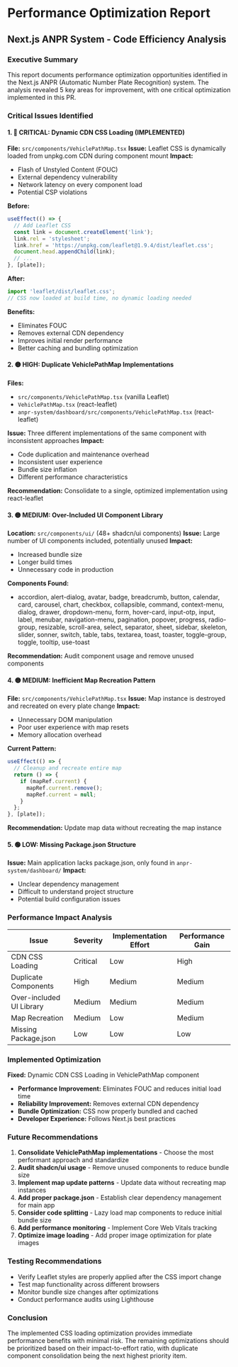 # Performance Optimization Report
## Next.js ANPR System - Code Efficiency Analysis

### Executive Summary
This report documents performance optimization opportunities identified in the Next.js ANPR (Automatic Number Plate Recognition) system. The analysis revealed 5 key areas for improvement, with one critical optimization implemented in this PR.

### Critical Issues Identified

#### 1. 🔴 CRITICAL: Dynamic CDN CSS Loading (IMPLEMENTED)
**File:** `src/components/VehiclePathMap.tsx`
**Issue:** Leaflet CSS is dynamically loaded from unpkg.com CDN during component mount
**Impact:** 
- Flash of Unstyled Content (FOUC)
- External dependency vulnerability
- Network latency on every component load
- Potential CSP violations

**Before:**
```typescript
useEffect(() => {
  // Add Leaflet CSS
  const link = document.createElement('link');
  link.rel = 'stylesheet';
  link.href = 'https://unpkg.com/leaflet@1.9.4/dist/leaflet.css';
  document.head.appendChild(link);
  // ...
}, [plate]);
```

**After:**
```typescript
import 'leaflet/dist/leaflet.css';
// CSS now loaded at build time, no dynamic loading needed
```

**Benefits:**
- Eliminates FOUC
- Removes external CDN dependency
- Improves initial render performance
- Better caching and bundling optimization

#### 2. 🟡 HIGH: Duplicate VehiclePathMap Implementations
**Files:** 
- `src/components/VehiclePathMap.tsx` (vanilla Leaflet)
- `VehiclePathMap.tsx` (react-leaflet)
- `anpr-system/dashboard/src/components/VehiclePathMap.tsx` (react-leaflet)

**Issue:** Three different implementations of the same component with inconsistent approaches
**Impact:**
- Code duplication and maintenance overhead
- Inconsistent user experience
- Bundle size inflation
- Different performance characteristics

**Recommendation:** Consolidate to a single, optimized implementation using react-leaflet

#### 3. 🟡 MEDIUM: Over-Included UI Component Library
**Location:** `src/components/ui/` (48+ shadcn/ui components)
**Issue:** Large number of UI components included, potentially unused
**Impact:**
- Increased bundle size
- Longer build times
- Unnecessary code in production

**Components Found:**
- accordion, alert-dialog, avatar, badge, breadcrumb, button, calendar, card, carousel, chart, checkbox, collapsible, command, context-menu, dialog, drawer, dropdown-menu, form, hover-card, input-otp, input, label, menubar, navigation-menu, pagination, popover, progress, radio-group, resizable, scroll-area, select, separator, sheet, sidebar, skeleton, slider, sonner, switch, table, tabs, textarea, toast, toaster, toggle-group, toggle, tooltip, use-toast

**Recommendation:** Audit component usage and remove unused components

#### 4. 🟡 MEDIUM: Inefficient Map Recreation Pattern
**File:** `src/components/VehiclePathMap.tsx`
**Issue:** Map instance is destroyed and recreated on every plate change
**Impact:**
- Unnecessary DOM manipulation
- Poor user experience with map resets
- Memory allocation overhead

**Current Pattern:**
```typescript
useEffect(() => {
  // Cleanup and recreate entire map
  return () => {
    if (mapRef.current) {
      mapRef.current.remove();
      mapRef.current = null;
    }
  };
}, [plate]);
```

**Recommendation:** Update map data without recreating the map instance

#### 5. 🟢 LOW: Missing Package.json Structure
**Issue:** Main application lacks package.json, only found in `anpr-system/dashboard/`
**Impact:**
- Unclear dependency management
- Difficult to understand project structure
- Potential build configuration issues

### Performance Impact Analysis

| Issue | Severity | Implementation Effort | Performance Gain |
|-------|----------|----------------------|-------------------|
| CDN CSS Loading | Critical | Low | High |
| Duplicate Components | High | Medium | Medium |
| Over-included UI Library | Medium | Medium | Medium |
| Map Recreation | Medium | Low | Medium |
| Missing Package.json | Low | Low | Low |

### Implemented Optimization

**Fixed:** Dynamic CDN CSS Loading in VehiclePathMap component
- **Performance Improvement:** Eliminates FOUC and reduces initial load time
- **Reliability Improvement:** Removes external CDN dependency
- **Bundle Optimization:** CSS now properly bundled and cached
- **Developer Experience:** Follows Next.js best practices

### Future Recommendations

1. **Consolidate VehiclePathMap implementations** - Choose the most performant approach and standardize
2. **Audit shadcn/ui usage** - Remove unused components to reduce bundle size
3. **Implement map update patterns** - Update data without recreating map instances
4. **Add proper package.json** - Establish clear dependency management for main app
5. **Consider code splitting** - Lazy load map components to reduce initial bundle size
6. **Add performance monitoring** - Implement Core Web Vitals tracking
7. **Optimize image loading** - Add proper image optimization for plate images

### Testing Recommendations

- Verify Leaflet styles are properly applied after the CSS import change
- Test map functionality across different browsers
- Monitor bundle size changes after optimizations
- Conduct performance audits using Lighthouse

### Conclusion

The implemented CSS loading optimization provides immediate performance benefits with minimal risk. The remaining optimizations should be prioritized based on their impact-to-effort ratio, with duplicate component consolidation being the next highest priority item.
